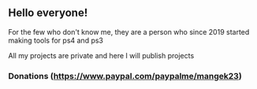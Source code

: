 ## Hello everyone!

For the few who don't know me, they are a person who since 2019 started making tools for ps4 and ps3

All my projects are private and here I will publish projects

### Donations (https://www.paypal.com/paypalme/mangek23)
